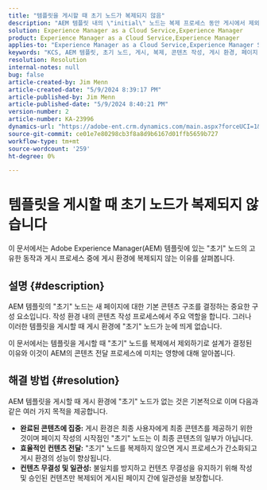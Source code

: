 ```yaml
---
title: "템플릿을 게시할 때 초기 노드가 복제되지 않음"
description: "AEM 템플릿 내의 \"initial\" 노드는 복제 프로세스 동안 게시에서 제외됩니다."
solution: Experience Manager as a Cloud Service,Experience Manager
product: Experience Manager as a Cloud Service,Experience Manager
applies-to: "Experience Manager as a Cloud Service,Experience Manager Sites,Experience Manager 6.5"
keywords: "KCS, AEM 템플릿, 초기 노드, 게시, 복제, 콘텐츠 작성, 게시 환경, 페이지 작성"
resolution: Resolution
internal-notes: null
bug: false
article-created-by: Jim Menn
article-created-date: "5/9/2024 8:39:17 PM"
article-published-by: Jim Menn
article-published-date: "5/9/2024 8:40:21 PM"
version-number: 2
article-number: KA-23996
dynamics-url: "https://adobe-ent.crm.dynamics.com/main.aspx?forceUCI=1&pagetype=entityrecord&etn=knowledgearticle&id=042afe31-440e-ef11-9f8a-6045bd006268"
source-git-commit: ce01e7e80298cb3f8a8d9b6167d01ffb5659b727
workflow-type: tm+mt
source-wordcount: '259'
ht-degree: 0%

---
```


# 템플릿을 게시할 때 초기 노드가 복제되지 않습니다


이 문서에서는 Adobe Experience Manager(AEM) 템플릿에 있는 &quot;초기&quot; 노드의 고유한 동작과 게시 프로세스 중에 게시 환경에 복제되지 않는 이유를 살펴봅니다.

## 설명 {#description}


AEM 템플릿의 &quot;초기&quot; 노드는 새 페이지에 대한 기본 콘텐츠 구조를 결정하는 중요한 구성 요소입니다. 작성 환경 내의 콘텐츠 작성 프로세스에서 주요 역할을 합니다. 그러나 이러한 템플릿을 게시할 때 게시 환경에 &quot;초기&quot; 노드가 눈에 띄게 없습니다.

이 문서에서는 템플릿을 게시할 때 &quot;초기&quot; 노드를 복제에서 제외하기로 설계가 결정된 이유와 이것이 AEM의 콘텐츠 전달 프로세스에 미치는 영향에 대해 알아봅니다.


## 해결 방법 {#resolution}


AEM 템플릿을 게시할 때 게시 환경에 &quot;초기&quot; 노드가 없는 것은 기본적으로 이며 다음과 같은 여러 가지 목적을 제공합니다.

- <b>완료된 콘텐츠에 집중:</b> 게시 환경은 최종 사용자에게 최종 콘텐츠를 제공하기 위한 것이며 페이지 작성의 시작점인 &quot;초기&quot; 노드는 이 최종 콘텐츠의 일부가 아닙니다.
- <b>효율적인 컨텐츠 전달:</b> &quot;초기&quot; 노드를 복제하지 않으면 게시 프로세스가 간소화되고 게시 환경의 성능이 향상됩니다.
- <b>컨텐츠 무결성 및 일관성:</b> 불일치를 방지하고 컨텐츠 무결성을 유지하기 위해 작성 및 승인된 컨텐츠만 복제되어 게시된 페이지 간에 일관성을 보장합니다.

